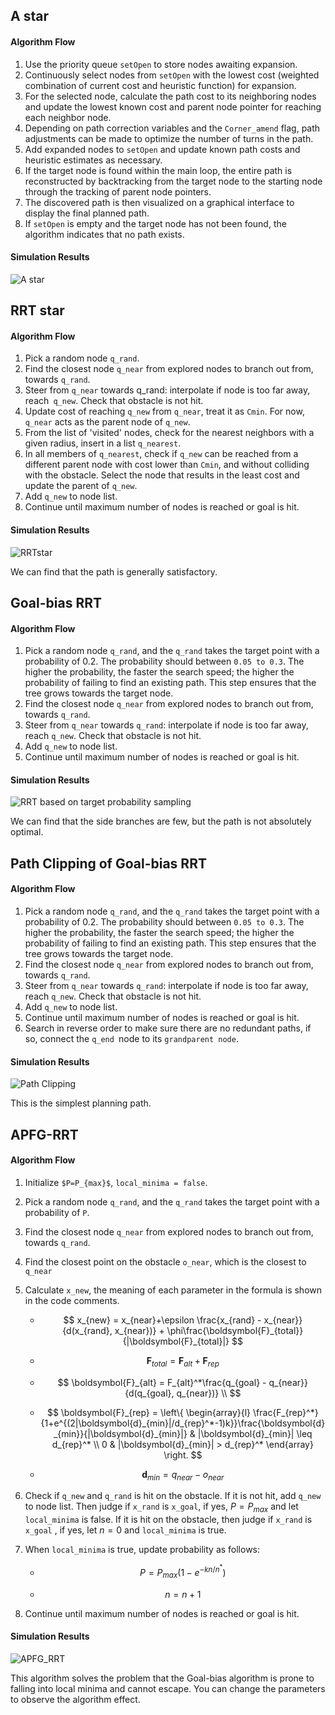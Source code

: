 ## A star

#### Algorithm Flow

1. Use the priority queue `setOpen` to store nodes awaiting expansion.
2. Continuously select nodes from `setOpen` with the lowest cost (weighted combination of current cost and heuristic function) for expansion.
3. For the selected node, calculate the path cost to its neighboring nodes and update the lowest known cost and parent node pointer for reaching each neighbor node.
4. Depending on path correction variables and the `Corner_amend` flag, path adjustments can be made to optimize the number of turns in the path.
5. Add expanded nodes to `setOpen` and update known path costs and heuristic estimates as necessary.
6. If the target node is found within the main loop, the entire path is reconstructed by backtracking from the target node to the starting node through the tracking of parent node pointers.
7. The discovered path is then visualized on a graphical interface to display the final planned path.
8. If `setOpen` is empty and the target node has not been found, the algorithm indicates that no path exists.

#### Simulation Results

![A star](img/Astar.png)

## RRT star

#### Algorithm Flow

1. Pick a random node `q_rand`.
2. Find the closest node `q_near` from explored nodes to branch out from, towards `q_rand`.
3. Steer from `q_near` towards q_rand: interpolate if node is too far away, reach` q_new`. Check that obstacle is not hit.
4. Update cost of reaching `q_new` from `q_near`, treat it as `Cmin`. For now, `q_near` acts as the parent node of `q_new`.
5. From the list of 'visited' nodes, check for the nearest neighbors with a given radius, insert in a list `q_nearest`.
6. In all members of `q_nearest`, check if `q_new` can be reached from a different parent node with cost lower than `Cmin`, and without colliding  with the obstacle. Select the node that results in the least cost and update the parent of `q_new`.
7. Add `q_new` to node list.
8. Continue until maximum number of nodes is reached or goal is hit.

#### Simulation Results

![RRTstar](img/RRTstar.png)

We can find that the path is generally satisfactory.

## Goal-bias RRT

#### Algorithm Flow

1. Pick a random node `q_rand`, and the `q_rand` takes the target point with a probability of 0.2. The probability should between `0.05 to 0.3`. The higher the probability, the faster the search speed; the higher the probability of failing to find an existing path. This step ensures that the tree grows towards the target node.
2. Find the closest node `q_near` from explored nodes to branch out from, towards `q_rand`.
3. Steer from `q_near` towards `q_rand`: interpolate if node is too far away, reach `q_new`. Check that obstacle is not hit.
4. Add `q_new` to node list.
5. Continue until maximum number of nodes is reached or goal is hit.

#### Simulation Results

![RRT based on target probability sampling](img/Goal_bias_RRT.png)

We can find that the side branches are few, but the path is not absolutely optimal.

## Path Clipping of Goal-bias RRT

#### Algorithm Flow

1. Pick a random node `q_rand`, and the `q_rand` takes the target point with a probability of 0.2. The probability should between `0.05 to 0.3`. The higher the probability, the faster the search speed; the higher the probability of failing to find an existing path. This step ensures that the tree grows towards the target node.
2. Find the closest node `q_near` from explored nodes to branch out from, towards `q_rand`.
3. Steer from `q_near` towards `q_rand`: interpolate if node is too far away, reach `q_new`. Check that obstacle is not hit.
4. Add `q_new` to node list.
5. Continue until maximum number of nodes is reached or goal is hit.
6. Search in reverse order to make sure there are no redundant paths, if so, connect the `q_end `node to its `grandparent node`.

#### Simulation Results

![Path Clipping](img/PathClipping.png)

This is the simplest planning path.

## APFG-RRT

#### Algorithm Flow

1. Initialize `$P=P_{max}$`, `local_minima = false`.

2. Pick  a random node `q_rand`, and the `q_rand` takes the target point with a probability of `P`.

3. Find the closest node `q_near` from explored nodes to branch out from, towards `q_rand`.

4. Find the closest point on the obstacle `o_near`, which is the closest to `q_near`

5. Calculate `x_new`, the meaning of each parameter in the formula is shown in the code comments.

   * $$
     x_{new} = x_{near}+\epsilon \frac{x_{rand} - x_{near}}{d(x_{rand}, x_{near})} + \phi\frac{\boldsymbol{F}_{total}}{|\boldsymbol{F}_{total}|}
     $$

   * $$
     \boldsymbol{F}_{total} = \boldsymbol{F}_{alt}+\boldsymbol{F}_{rep}
     $$

   * $$
     \boldsymbol{F}_{alt} = F_{alt}^*\frac{q_{goal} - q_{near}}{d(q_{goal}, q_{near})} \\
     $$

   * $$
     \boldsymbol{F}_{rep} = \left\{
     \begin{array}{l}
     \frac{F_{rep}^*}{1+e^{(2|\boldsymbol{d}_{min}|/d_{rep}^*-1)k}}\frac{\boldsymbol{d}_{min}}{|\boldsymbol{d}_{min}|} & |\boldsymbol{d}_{min}| \leq d_{rep}^* \\
     0 & |\boldsymbol{d}_{min}| > d_{rep}^*
     \end{array}
     \right.
     $$

   * $$
     \boldsymbol{d}_{min} = q_{near} - o_{near}
     $$

6. Check if `q_new` and `q_rand` is hit on the obstacle. If it is not hit, add `q_new` to node list. Then judge if `x_rand` is `x_goal`, if yes, $P = P_{max}$ and let `local_minima` is false. If it is hit on the obstacle, then judge if `x_rand` is `x_goal` , if yes, let $n=0$ and `local_minima` is true. 

7. When `local_minima` is true, update probability as follows:

   * $$
     P = P_{max}(1-e^{-kn/n^*})
     $$

   * $$
     n=n+1
     $$

8. Continue until maximum number of nodes is reached or goal is hit.

#### Simulation Results

![APFG_RRT](img/APFG_RRT.png)

This algorithm solves the problem that the Goal-bias algorithm is prone to falling into local minima and cannot escape. You can change the parameters to observe the algorithm effect.